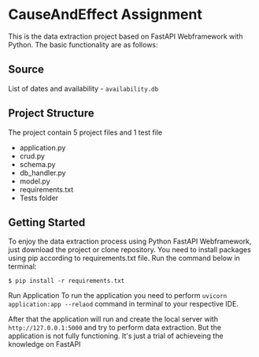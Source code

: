 # CauseAndEffect Assignment

This is the data extraction project based on FastAPI Webframework with Python. The basic functionality are as follows:

## Source
List of dates and availability - `availability.db`


## Project Structure

The project contain 5 project files and 1 test file
* application.py
* crud.py
* schema.py
* db_handler.py
* model.py
* requirements.txt
* Tests folder

## Getting Started
To enjoy the data extraction process using Python FastAPI Webframework, just download the project or clone repository. You need to install packages using pip according to requirements.txt file. Run the command below in terminal:

`$ pip install -r requirements.txt`

Run Application
To run the application you need to perform `uvicorn application:app --relaod` command in terminal to your respective IDE.

After that the application will run and create the local server with `http://127.0.0.1:5000` and try to perform data extraction. But the application is not fully functioning.
It's just a trial of achieveing the knowledge on FastAPI 
